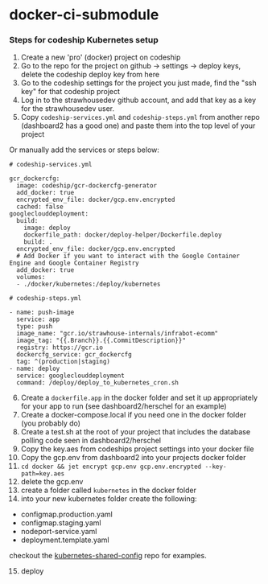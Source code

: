 # docker-ci-submodule

### Steps for codeship Kubernetes setup

1. Create a new 'pro' (docker) project on codeship
2. Go to the repo for the project on github -> settings -> deploy keys, delete the codeship deploy key from here
3. Go to the codeship settings for the project you just made, find the "ssh key" for that codeship project
4. Log in to the strawhousedev github account, and add that key as a key for the strawhousedev user.
5. Copy `codeship-services.yml` and `codeship-steps.yml` from another repo (dashboard2 has a good one) and paste them into the top level of your project

Or manually add the services or steps below:
```
# codeship-services.yml

gcr_dockercfg:
  image: codeship/gcr-dockercfg-generator
  add_docker: true
  encrypted_env_file: docker/gcp.env.encrypted
  cached: false
googleclouddeployment:
  build:
    image: deploy
    dockerfile_path: docker/deploy-helper/Dockerfile.deploy
    build: .
  encrypted_env_file: docker/gcp.env.encrypted
  # Add Docker if you want to interact with the Google Container Engine and Google Container Registry
  add_docker: true
  volumes:
  - ./docker/kubernetes:/deploy/kubernetes
```
```
# codeship-steps.yml

- name: push-image
  service: app
  type: push
  image_name: "gcr.io/strawhouse-internals/infrabot-ecomm"
  image_tag: "{{.Branch}}.{{.CommitDescription}}"
  registry: https://gcr.io
  dockercfg_service: gcr_dockercfg
  tag: ^(production|staging)
- name: deploy
  service: googleclouddeployment
  command: /deploy/deploy_to_kubernetes_cron.sh
```

6. Create a `dockerfile.app` in the docker folder and set it up appropriately for your app to run (see dashboard2/herschel for an example)
7. Create a docker-compose.local if you need one in the docker folder (you probably do)
8. Create a test.sh at the root of your project that includes the database polling code seen in dashboard2/herschel
9. Copy the key.aes from codeships project settings into your docker file 
10. Copy the gcp.env from dashboard2 into your projects docker folder
11. `cd docker && jet encrypt gcp.env gcp.env.encrypted --key-path=key.aes`
12. delete the gcp.env
13. create a folder called `kubernetes` in the docker folder
14. into your new kubernetes folder create the following:
  - configmap.production.yaml
  - configmap.staging.yaml
  - nodeport-service.yaml
  - deployment.template.yaml

  checkout the [kubernetes-shared-config](https://github.com/strawhouselabs/kubernetes-shared-config) repo for examples.

15. deploy
